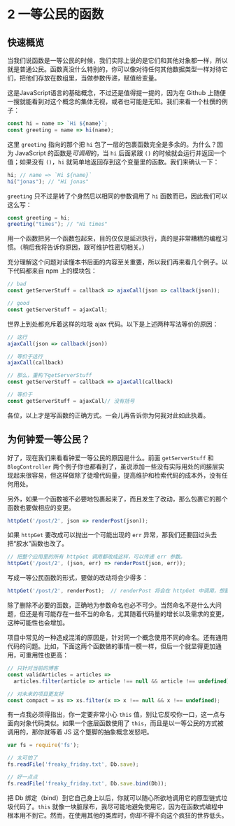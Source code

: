 # 2 一等公民的函数

## 快速概览

当我们说函数是一等公民的时候，我们实际上说的是它们和其他对象都一样，所以就是普通公民。函数真没什么特别的，你可以像对待任何其他数据类型一样对待它们，把他们存放在数组里，当做参数传递，赋值给变量。

这是JavaScript语言的基础概念，不过还是值得提一提的，因为在 Github 上随便一搜就能看到对这个概念的集体无视，或者也可能是无知。我们来看一个杜撰的例子：

```javascript
const hi = name => `Hi ${name}`;
const greeting = name => hi(name);
```

这里 `greeting` 指向的那个把 `hi` 包了一层的包裹函数完全是多余的。为什么？因为 JavaScript 的函数是*可调用*的，当 `hi` 后面紧跟 `()` 的时候就会运行并返回一个值；如果没有 `()`，`hi` 就简单地返回存到这个变量里的函数。我们来确认一下：

```javascript
hi; // name => `Hi ${name}`
hi("jonas"); // "Hi jonas"
```

`greeting` 只不过是转了个身然后以相同的参数调用了 `hi` 函数而已，因此我们可以这么写：

```javascript
const greeting = hi;
greeting("times"); // "Hi times"
```

用一个函数把另一个函数包起来，目的仅仅是延迟执行，真的是非常糟糕的编程习惯。（稍后我将告诉你原因，跟可维护性密切相关。）

充分理解这个问题对读懂本书后面的内容至关重要，所以我们再来看几个例子。以下代码都来自 npm 上的模块包：

```javascript
// bad
const getServerStuff = callback => ajaxCall(json => callback(json));

// good
const getServerStuff = ajaxCall;
```

世界上到处都充斥着这样的垃圾 ajax 代码。以下是上述两种写法等价的原因：

```javascript
// 这行
ajaxCall(json => callback(json))

// 等价于这行
ajaxCall(callback)

// 那么，重构下getServerStuff
const getServerStuff = callback => ajaxCall(callback)

// 等价于
const getServerStuff = ajaxCall// 没有括号
```

各位，以上才是写函数的正确方式。一会儿再告诉你为何我对此如此执着。

## 为何钟爱一等公民？

好了，现在我们来看看钟爱一等公民的原因是什么。前面 `getServerStuff` 和 `BlogController` 两个例子你也都看到了，虽说添加一些没有实际用处的间接层实现起来很容易，但这样做除了徒增代码量，提高维护和检索代码的成本外，没有任何用处。

另外，如果一个函数被不必要地包裹起来了，而且发生了改动，那么包裹它的那个函数也要做相应的变更。

```javascript
httpGet('/post/2', json => renderPost(json));
```

如果 `httpGet` 要改成可以抛出一个可能出现的 `err` 异常，那我们还要回过头去把“胶水”函数也改了。

```javascript
// 把整个应用里的所有 httpGet 调用都改成这样，可以传递 err 参数。
httpGet('/post/2', (json, err) => renderPost(json, err));
```

写成一等公民函数的形式，要做的改动将会少得多：

```javascript
httpGet('/post/2', renderPost);  // renderPost 将会在 httpGet 中调用，想要多少参数都行
```

除了删除不必要的函数，正确地为参数命名也必不可少。当然命名不是什么大问题，但还是有可能存在一些不当的命名，尤其随着代码量的增长以及需求的变更，这种可能性也会增加。

项目中常见的一种造成混淆的原因是，针对同一个概念使用不同的命名。还有通用代码的问题。比如，下面这两个函数做的事情一模一样，但后一个就显得更加通用，可重用性也更高：

```javascript
// 只针对当前的博客
const validArticles = articles =>
  articles.filter(article => article !== null && article !== undefined),

// 对未来的项目更友好
const compact = xs => xs.filter(x => x !== null && x !== undefined);
```

有一点我必须得指出，你一定要非常小心 `this` 值，别让它反咬你一口，这一点与面向对象代码类似。如果一个底层函数使用了 `this`，而且是以一等公民的方式被调用的，那你就等着 JS 这个蹩脚的抽象概念发怒吧。

```javascript
var fs = require('fs');

// 太可怕了
fs.readFile('freaky_friday.txt', Db.save);

// 好一点点
fs.readFile('freaky_friday.txt', Db.save.bind(Db));
```

把 Db 绑定（bind）到它自己身上以后，你就可以随心所欲地调用它的原型链式垃圾代码了。`this` 就像一块脏尿布，我尽可能地避免使用它，因为在函数式编程中根本用不到它。然而，在使用其他的类库时，你却不得不向这个疯狂的世界低头。



























































